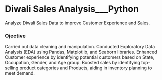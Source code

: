 # Diwali Sales Analysis___Python
Analyze Diwali Sales Data to improve Customer Experience and Sales.

### Ojective
Carried out data cleaning and manipulation.
Conducted Exploratory Data Analysis (EDA) using Pandas, Matplotlib, and Seaborn libraries.
Enhanced Customer experience by identifying potential customers based on State, Occupation, Gender, and Age group.
Boosted sales by identifying top-selling product categories and Products, aiding in inventory planning to meet demand.
